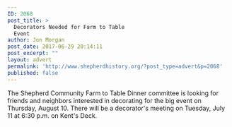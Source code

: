 ```yaml
---
ID: 2068
post_title: >
  Decorators Needed for Farm to Table
  Event
author: Jon Morgan
post_date: 2017-06-29 20:14:11
post_excerpt: ""
layout: advert
permalink: 'http://www.shepherdhistory.org/?post_type=advert&p=2068'
published: false
---
```

The Shepherd Community Farm to Table Dinner committee is looking for friends and neighbors interested in decorating for the big event on Thursday, August 10. There will be a decorator's meeting on Tuesday, July 11 at 6:30 p.m. on Kent's Deck.